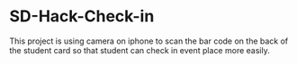 # SD-Hack-Check-in
 This project is using camera on iphone to scan the bar code on the back of the student card
 so that student can check in event place more easily.
